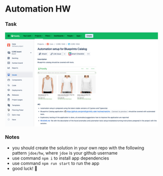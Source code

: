 # Automation HW

### Task

![task](./docs/task.png)

### Notes

- you should create the solution in your own repo with the following pattern `jdoe/hw`, where `jdoe` is your github username
- use command `npm i` to install app dependencies
- use command `npm run start` to run the app
- good luck! 🚀
